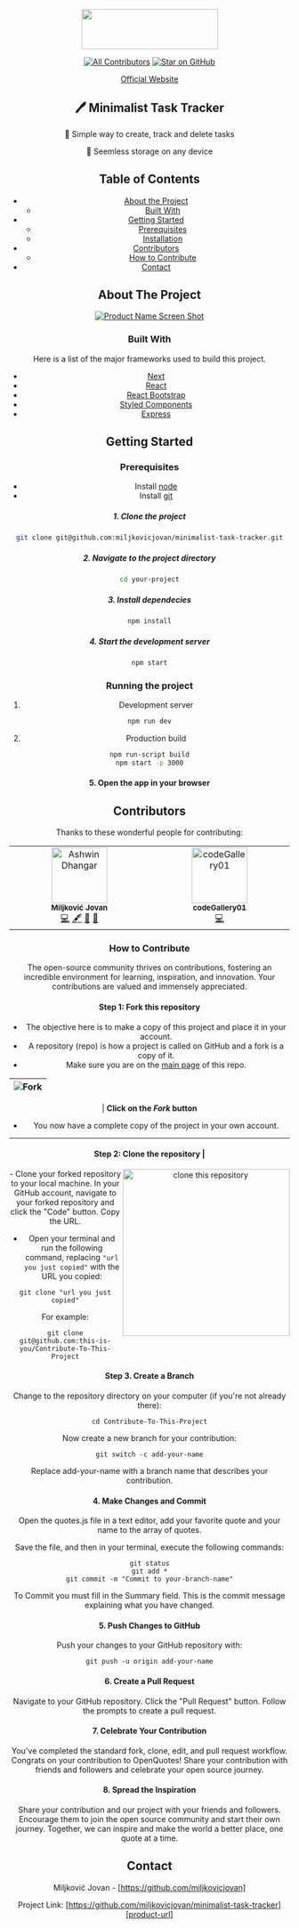<div align="center">
<img width="245" height="72" src="https://github.com/miljkovicjovan/minimalist-task-tracker/assets/77690201/768bb45e-0488-48d2-8ce0-9f1bee620aff"/>
  
[![All Contributors](https://img.shields.io/github/all-contributors/miljkovicjovan/minimalist-task-tracker?color=ee8449&style=flat-square)](#contributors)
[![Star on GitHub](https://img.shields.io/github/stars/miljkovicjovan/minimalist-task-tracker.svg?style=social)](https://github.com/miljkovicjovan/minimalist-task-tracker/stargazers)

[Official Website](https://minimalist-task-tracker.netlify.app)

## 🖊️ Minimalist Task Tracker

📣 Simple way to create, track and delete tasks

📣 Seemless storage on any device

<!-- TABLE OF CONTENTS -->

## Table of Contents

- [About the Project](#about-the-project)
  - [Built With](#built-with)
- [Getting Started](#getting-started)
  - [Prerequisites](#prerequisites)
  - [Installation](#installation)
  <!--* [Usage](#usage)-->
- [Contributors](#Contributors)
  - [How to Contribute](#How-to-Contribute)
- [Contact](#contact)

<!-- ABOUT THE PROJECT -->

## About The Project

[![Product Name Screen Shot][product-screenshot]](https://i.imgur.com/VyK5Wuq.png)

### Built With

Here is a list of the major frameworks used to build this project.

- [Next](https://nextjs.org/)
- [React](https://reactjs.org/)
- [React Bootstrap](https://react-bootstrap.github.io/)
- [Styled Components](https://styled-components.com/)
- [Express](https://expressjs.com/)

<!-- GETTING STARTED -->

## Getting Started

### Prerequisites

- Install [node](https://nodejs.org/en/)
- Install [git](https://git-scm.com/book/en/v2/Getting-Started-Installing-Git)

##### 1. Clone the project

```bash
git clone git@github.com:miljkovicjovan/minimalist-task-tracker.git
```

##### 2. Navigate to the project directory

```bash
cd your-project
```

##### 3. Install dependecies

```bash
npm install
```

##### 4. Start the development server

```bash
npm start
```

### Running the project

1. Development server

```sh
npm run dev
```

2. Production build

```sh
npm run-script build
npm start -p 3000
```

#### 5. Open the app in your browser

## Contributors

Thanks to these wonderful people for contributing:

<!-- ALL-CONTRIBUTORS-LIST:START - Do not remove or modify this section -->
<!-- prettier-ignore-start -->
<!-- markdownlint-disable -->
<table>
  <tbody>
          <td align="center" valign="top" width="14.28%"><a href="https://github.com/miljkovicjovan"><img src="https://avatars.githubusercontent.com/u/77690201?v=4" width="100px;" alt="Ashwin Dhangar"/><br /><sub><b>Miljković Jovan</b></sub></a><br /><a href="https://github.com/miljkovicjovan/minimalist-task-tracker/commits?author=miljkovicjovan" title="Code">💻</a> <a href="#content-MrAshwin2142" title="Content">🖋</a> <a href="#design-MrAshwin2142" title="Design">🎨</a> <a href="#ideas-MrAshwin2142" title="Ideas, Planning, & Feedback">🤔</a></td>
          <td align="center" valign="top" width="14.28%"><a href="https://github.com/Sky-De"><img src="https://avatars.githubusercontent.com/u/79264045?v=4" width="100px;" alt="codeGallery01"/><br /><sub><b>codeGallery01</b></sub></a><br /><a href="https://github.com/miljkovicjovan/minimalist-task-tracker/commits?author=Sky-De" title="Code">💻</a></td>
  </tbody>
</table>

### How to Contribute

The open-source community thrives on contributions, fostering an incredible environment for learning, inspiration, and innovation. Your contributions are valued and immensely appreciated.

#### Step 1: Fork this repository

- The objective here is to make a copy of this project and place it in your account.
- A repository (repo) is how a project is called on GitHub and a fork is a copy of it.
- Make sure you are on the [main page](https://github.com/miljkovicjovan/minimalist-task-tracker "https://github.com/miljkovicjovan/minimalist-task-tracker") of this repo.

| ![Fork](https://i.imgur.com/1fCPDB2.png "click on 'Fork'") |
| :--------------------------------------------------------: |

| **Click on the _Fork_ button**

- You now have a complete copy of the project in your own account.

---

#### Step 2: Clone the repository |

<img align="right" width="300" src="https://i.imgur.com/6M1OxH2.png" alt="clone this repository" />
- Clone your forked repository to your local machine. In your GitHub account, navigate to your forked repository and click the "Code" button. Copy the URL.

- Open your terminal and run the following command, replacing `"url you just copied"` with the URL you copied:

```shell
git clone "url you just copied"
```

For example:

```shell
git clone git@github.com:this-is-you/Contribute-To-This-Project
```

#### Step 3. Create a Branch

Change to the repository directory on your computer (if you're not already there):

```shell
cd Contribute-To-This-Project
```

Now create a new branch for your contribution:

```shell
git switch -c add-your-name
```

Replace add-your-name with a branch name that describes your contribution.

#### 4. Make Changes and Commit

Open the quotes.js file in a text editor, add your favorite quote and your name to the array of quotes.

Save the file, and then in your terminal, execute the following commands:

```shell
git status
git add *
git commit -m "Commit to your-branch-name"
```

To Commit you must fill in the Summary field. This is the commit message explaining what you have changed.

#### 5. Push Changes to GitHub

Push your changes to your GitHub repository with:

```shell
git push -u origin add-your-name
```

#### 6. Create a Pull Request

Navigate to your GitHub repository.
Click the "Pull Request" button.
Follow the prompts to create a pull request.

#### 7. Celebrate Your Contribution

You've completed the standard fork, clone, edit, and pull request workflow. Congrats on your contribution to OpenQuotes! Share your contribution with friends and followers and celebrate your open source journey.

#### 8. Spread the Inspiration

Share your contribution and our project with your friends and followers. Encourage them to join the open source community and start their own journey. Together, we can inspire and make the world a better place, one quote at a time.

<!-- CONTACT -->

## Contact

Miljković Jovan - [https://github.com/miljkovicjovan]

Project Link: [https://github.com/miljkovicjovan/minimalist-task-tracker][product-url]

<!-- ALL-CONTRIBUTORS-LIST:END -->

[product-screenshot]: assets/images/screenshot.png
